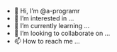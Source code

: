 - 👋 Hi, I’m @a-programr
- 👀 I’m interested in ...
- 🌱 I’m currently learning ...
- 💞️ I’m looking to collaborate on ...
- 📫 How to reach me ...

<!---
a-programr/a-programr is a ✨ special ✨ repository because its `README.md` (this file) appears on your GitHub profile.
You can click the Preview link to take a look at your changes.
--->
